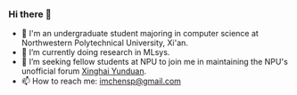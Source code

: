 ### Hi there 👋

- 🔭 I'm an undergraduate student majoring in computer science at Northwestern Polytechnical University, Xi'an.
- 🌱 I’m currently doing research in MLsys.
- 👯 I’m seeking fellow students at NPU to join me in maintaining the NPU's unofficial forum [Xinghai Yunduan](https://npu.moe).
- 📫 How to reach me: imchensp@gmail.com

<!--
**deltaR-3k/deltaR-3k** is a ✨ _special_ ✨ repository because its `README.md` (this file) appears on your GitHub profile.

Here are some ideas to get you started:

- 🔭 I’m currently working on ...
- 🌱 I’m currently learning ...
- 👯 I’m looking to collaborate on ...
- 🤔 I’m looking for help with ...
- 💬 Ask me about ...
- 📫 How to reach me: ...
- 😄 Pronouns: ...
- ⚡ Fun fact: ...
-->


